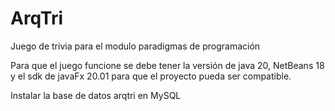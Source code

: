 # ArqTri
Juego de trivia para el modulo paradigmas de programación

Para que el juego funcione se debe tener la versión de java 20, NetBeans 18 y el sdk de javaFx 20.01 para que 
el proyecto pueda ser compatible.

Instalar la base de datos arqtri en MySQL
